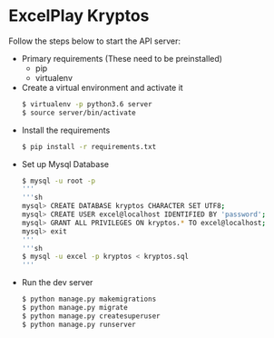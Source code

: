 # ExcelPlay Kryptos
Follow the steps below to start the API server:
  - Primary requirements (These need to be preinstalled)
    - pip
    - virtualenv
  - Create a virtual environment and activate it
    ```sh
    $ virtualenv -p python3.6 server
    $ source server/bin/activate
    ```
  - Install the requirements
    ```sh
    $ pip install -r requirements.txt
    ```
  - Set up Mysql Database
    ```sh
    $ mysql -u root -p
    '''
    '''sh
    mysql> CREATE DATABASE kryptos CHARACTER SET UTF8;
    mysql> CREATE USER excel@localhost IDENTIFIED BY 'password';
    mysql> GRANT ALL PRIVILEGES ON kryptos.* TO excel@localhost;
    mysql> exit
    '''
    '''sh
    $ mysql -u excel -p kryptos < kryptos.sql
    '''

  - Run the dev server
    ```sh
    $ python manage.py makemigrations
    $ python manage.py migrate
    $ python manage.py createsuperuser
    $ python manage.py runserver
    ```
